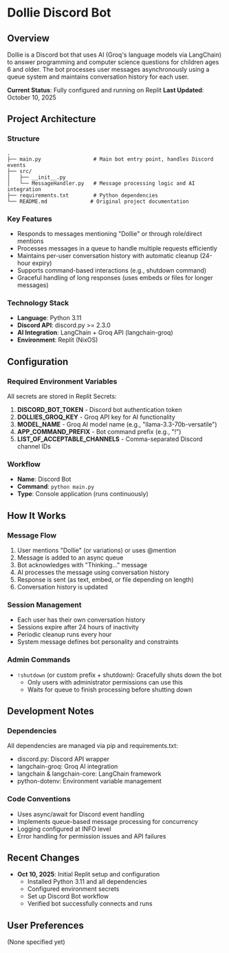 # Dollie Discord Bot

## Overview
Dollie is a Discord bot that uses AI (Groq's language models via LangChain) to answer programming and computer science questions for children ages 6 and older. The bot processes user messages asynchronously using a queue system and maintains conversation history for each user.

**Current Status**: Fully configured and running on Replit
**Last Updated**: October 10, 2025

## Project Architecture

### Structure
```
.
├── main.py                 # Main bot entry point, handles Discord events
├── src/
│   ├── __init__.py
│   └── MessageHandler.py   # Message processing logic and AI integration
├── requirements.txt        # Python dependencies
└── README.md              # Original project documentation
```

### Key Features
- Responds to messages mentioning "Dollie" or through role/direct mentions
- Processes messages in a queue to handle multiple requests efficiently
- Maintains per-user conversation history with automatic cleanup (24-hour expiry)
- Supports command-based interactions (e.g., shutdown command)
- Graceful handling of long responses (uses embeds or files for longer messages)

### Technology Stack
- **Language**: Python 3.11
- **Discord API**: discord.py >= 2.3.0
- **AI Integration**: LangChain + Groq API (langchain-groq)
- **Environment**: Replit (NixOS)

## Configuration

### Required Environment Variables
All secrets are stored in Replit Secrets:

1. **DISCORD_BOT_TOKEN** - Discord bot authentication token
2. **DOLLIES_GROQ_KEY** - Groq API key for AI functionality
3. **MODEL_NAME** - Groq AI model name (e.g., "llama-3.3-70b-versatile")
4. **APP_COMMAND_PREFIX** - Bot command prefix (e.g., "!")
5. **LIST_OF_ACCEPTABLE_CHANNELS** - Comma-separated Discord channel IDs

### Workflow
- **Name**: Discord Bot
- **Command**: `python main.py`
- **Type**: Console application (runs continuously)

## How It Works

### Message Flow
1. User mentions "Dollie" (or variations) or uses @mention
2. Message is added to an async queue
3. Bot acknowledges with "Thinking..." message
4. AI processes the message using conversation history
5. Response is sent (as text, embed, or file depending on length)
6. Conversation history is updated

### Session Management
- Each user has their own conversation history
- Sessions expire after 24 hours of inactivity
- Periodic cleanup runs every hour
- System message defines bot personality and constraints

### Admin Commands
- `!shutdown` (or custom prefix + shutdown): Gracefully shuts down the bot
  - Only users with administrator permissions can use this
  - Waits for queue to finish processing before shutting down

## Development Notes

### Dependencies
All dependencies are managed via pip and requirements.txt:
- discord.py: Discord API wrapper
- langchain-groq: Groq AI integration
- langchain & langchain-core: LangChain framework
- python-dotenv: Environment variable management

### Code Conventions
- Uses async/await for Discord event handling
- Implements queue-based message processing for concurrency
- Logging configured at INFO level
- Error handling for permission issues and API failures

## Recent Changes
- **Oct 10, 2025**: Initial Replit setup and configuration
  - Installed Python 3.11 and all dependencies
  - Configured environment secrets
  - Set up Discord Bot workflow
  - Verified bot successfully connects and runs

## User Preferences
(None specified yet)
